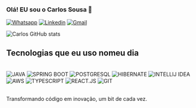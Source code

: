 ### Olá! EU sou o Carlos Sousa 👋

[![Whatsapp](https://img.shields.io/badge/WhatsApp-25D366?style=for-the-badge&logo=whatsapp&logoColor=white)](https://google.com) [![Linkedin](https://img.shields.io/badge/LinkedIn-0077B5?style=for-the-badge&logo=linkedin&logoColor=white)](https://www.linkedin.com/in/carlos-sousa-26b4b5212/) [![Gmail](https://img.shields.io/badge/Gmail-D14836?style=for-the-badge&logo=gmail&logoColor=white)](mailto:seu-email@gmail.com)


![Carlos GitHub stats](https://github-readme-stats.vercel.app/api?username=CarlosSousa2001&show_icons=true&theme=merko)

## Tecnologias que eu uso nomeu dia

<div styles="display: inline_block"> <br/>
  <img align="center" alt="JAVA" src="https://img.shields.io/badge/Java-ED8B00?style=for-the-badge&logo=openjdk&logoColor=white"/>
    <img align="center" alt="SPRING BOOT" src="https://img.shields.io/badge/Spring-6DB33F?style=for-the-badge&logo=spring&logoColor=white"/>
        <img align="center" alt="POSTGRESQL" src="https://img.shields.io/badge/PostgreSQL-316192?style=for-the-badge&logo=postgresql&logoColor=white"/>
        <img align="center" alt="HIBERNATE" src="https://img.shields.io/badge/Hibernate-59666C?style=for-the-badge&logo=Hibernate&logoColor=white"/>
     <img align="center" alt="INTELLIJ IDEA" src="https://img.shields.io/badge/IntelliJ_IDEA-000000.svg?style=for-the-badge&logo=intellij-idea&logoColor=white"/>
         <img align="center" alt="AWS" src="https://img.shields.io/badge/Amazon_AWS-232F3E?style=for-the-badge&logo=amazon-aws&logoColor=white"/>
        <img align="center" alt="TYPESCRIPT" src="https://img.shields.io/badge/TypeScript-007ACC?style=for-the-badge&logo=typescript&logoColor=white"/>
  <img align="center" alt="REACT.JS" src="https://img.shields.io/badge/React-20232A?style=for-the-badge&logo=react&logoColor=61DAFB"/>
   <img align="center" alt="GIT" src="https://img.shields.io/badge/GIT-E44C30?style=for-the-badge&logo=git&logoColor=white"/>
</div> <br/>

Transformando código em inovação, um bit de cada vez.
